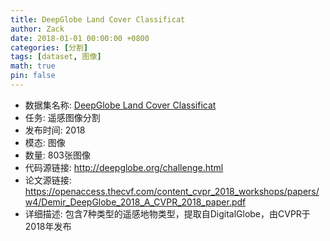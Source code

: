 ```yaml
---
title: DeepGlobe Land Cover Classificat
author: Zack
date: 2018-01-01 00:00:00 +0800
categories: [分割]
tags: [dataset, 图像]
math: true
pin: false
---
```

- 数据集名称: [DeepGlobe Land Cover Classificat](http://deepglobe.org/challenge.html)
- 任务: 遥感图像分割
- 发布时间: 2018
- 模态: 图像
- 数量: 803张图像
- 代码源链接: http://deepglobe.org/challenge.html
- 论文源链接: https://openaccess.thecvf.com/content_cvpr_2018_workshops/papers/w4/Demir_DeepGlobe_2018_A_CVPR_2018_paper.pdf
- 详细描述: 包含7种类型的遥感地物类型，提取自DigitalGlobe，由CVPR于2018年发布
